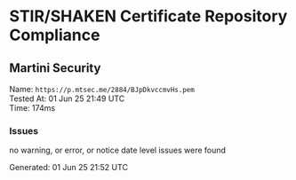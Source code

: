 # STIR/SHAKEN Certificate Repository Compliance

## Martini Security

Name: `https://p.mtsec.me/2884/BJpDkvccmvHs.pem`\
Tested At: 01 Jun 25 21:49 UTC\
Time: 174ms

### Issues

no warning, or error, or notice date level issues were found

Generated: 01 Jun 25 21:52 UTC